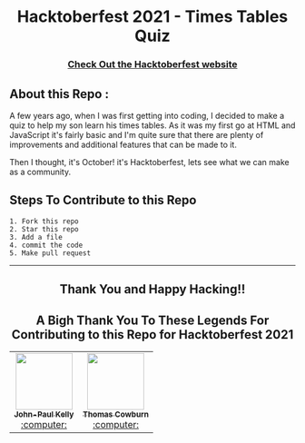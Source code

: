 <h1 align="center"> Hacktoberfest 2021 - Times Tables Quiz </h1>

<h3 align="center">
    <a href="https://hacktoberfest.digitalocean.com/">
        Check Out the Hacktoberfest website
    </a>
</h3>

## About this Repo :

A few years ago, when I was first getting into coding, I decided to make a quiz to help my son learn his times tables. As it was my first go at HTML and JavaScript it's fairly 
basic and I'm quite sure that there are plenty of improvements and additional features that can be made to it. 

Then I thought, it's October! it's Hacktoberfest, lets see what we can make as a community.

## Steps To Contribute to this Repo

    1. Fork this repo
    2. Star this repo
    3. Add a file
    4. commit the code
    5. Make pull request

***
<h2 align="center">
    <p>
        Thank You and Happy Hacking!!
    </p>
</h2>

<h2 align="center">A Bigh Thank You To These Legends For Contributing to this Repo for Hacktoberfest 2021 </h2>

<table>
<tr><td align="center"><a href="https://github.com/jpk3lly"><kbd><img src="https://avatars.githubusercontent.com/u/39955081?v=4size=400" width="100px;" alt=""/></kbd><br /><sub><b>John-Paul Kelly</b></sub></a><br /><a href="https://github.com/jpk3lly/TimesTableQuiz/commits?author=jpk3lly" title="Code"> :computer: </a> 
<td align="center"><a href="https://github.com/thomascowburn"><kbd><img src="https://avatars.githubusercontent.com/u/31416650?v=4size=400" width="100px;" alt=""/></kbd><br /><sub><b>Thomas Cowburn</b></sub></a><br /><a href="https://github.com/jpk3lly/TimesTableQuiz/commits?author=thomascowburn" title="Code"> :computer: </a> </td>
</tr></table>
